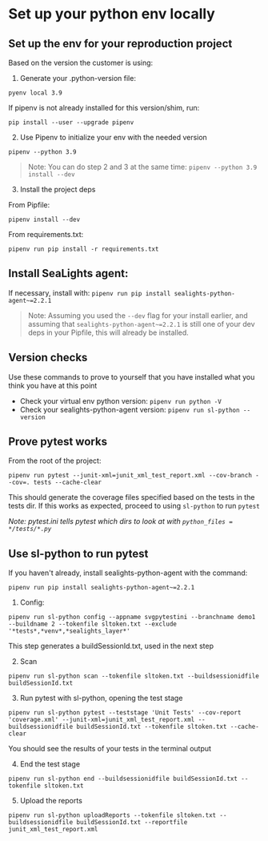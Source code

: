 # Set up your python env locally

## Set up the env for your reproduction project

Based on the version the customer is using:

1. Generate your .python-version file:

```
pyenv local 3.9
```

If pipenv is not already installed for this version/shim, run:

```
pip install --user --upgrade pipenv
```

2. Use Pipenv to initialize your env with the needed version

```
pipenv --python 3.9
```

> Note: You can do step 2 and 3 at the same time: `pipenv --python 3.9 install --dev`

3. Install the project deps

From Pipfile:

```
pipenv install --dev
```

From requirements.txt:

```
pipenv run pip install -r requirements.txt
```

## Install SeaLights agent:

If necessary, install with: `pipenv run pip install sealights-python-agent~=2.2.1`

> Note: Assuming you used the `--dev` flag for your install earlier, and assuming that `sealights-python-agent~=2.2.1` is 
> still one of your dev deps in your Pipfile, this will already be installed.

## Version checks

Use these commands to prove to yourself that you have installed what you think you have at this point

- Check your virtual env python version: `pipenv run python -V`
- Check your sealights-python-agent version: `pipenv run sl-python --version`

## Prove pytest works

From the root of the project:

```
pipenv run pytest --junit-xml=junit_xml_test_report.xml --cov-branch --cov=. tests --cache-clear
```

This should generate the coverage files specified based on the tests in the tests dir. If this works as expected, proceed to using `sl-python` to run `pytest`

*Note: pytest.ini tells pytest which dirs to look at with `python_files = */tests/*.py`*


## Use sl-python to run pytest

If you haven't already, install sealights-python-agent with the command:

```
pipenv run pip install sealights-python-agent~=2.2.1
```

1. Config:

```
pipenv run sl-python config --appname svgpytestini --branchname demo1 --buildname 2 --tokenfile sltoken.txt --exclude '*tests*,*venv*,*sealights_layer*' 
```

This step generates a buildSessionId.txt, used in the next step

2. Scan

```
pipenv run sl-python scan --tokenfile sltoken.txt --buildsessionidfile buildSessionId.txt 
```

3. Run pytest with sl-python, opening the test stage

```
pipenv run sl-python pytest --teststage 'Unit Tests' --cov-report 'coverage.xml' --junit-xml=junit_xml_test_report.xml --buildsessionidfile buildSessionId.txt --tokenfile sltoken.txt --cache-clear
```

You should see the results of your tests in the terminal output

4. End the test stage

```
pipenv run sl-python end --buildsessionidfile buildSessionId.txt --tokenfile sltoken.txt
```

5. Upload the reports

```
pipenv run sl-python uploadReports --tokenfile sltoken.txt --buildsessionidfile buildSessionId.txt --reportfile junit_xml_test_report.xml
```

